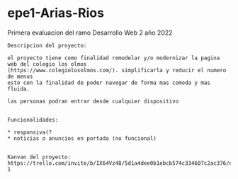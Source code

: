 # epe1-Arias-Rios
Primera evaluacion del ramo Desarrollo Web 2 año 2022


    Descripcion del proyecto:

    el proyecto tiene como finalidad remodelar y/o modernizar la pagina web del colegio los olmos
    (https://www.colegiolosolmos.com/). simplificarla y reducir el numero de menus
    esto con la finalidad de poder navegar de forma mas comoda y mas fluida.
    
    las personas podran entrar desde cualquier dispositivo


    Funcionalidades:

    * responsiva(?
    * noticias o anuncios en portada (no funcional)


    Kanvan del proyecto:
    https://trello.com/invite/b/IX64Vz48/5d1a4dee0b1ebcb574c334607c2ac376/epe-1
    

    